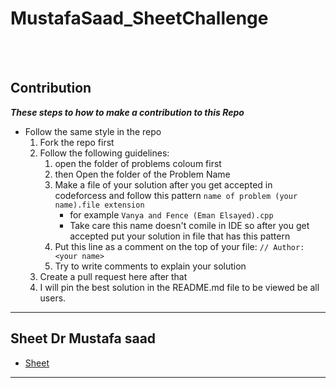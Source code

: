 # MustafaSaad_SheetChallenge

<br><br>

## Contribution

***These steps to how to make a contribution to this Repo***

- Follow the same style in the repo
    1. Fork the repo first
    1. Follow the following guidelines:
        1. open the folder of problems coloum first  
        1. then Open the folder of the Problem Name 
        1. Make a file of your solution after you get accepted in codeforcess and follow this pattern `name of problem (your name).file extension`
            - for example `Vanya and Fence (Eman Elsayed).cpp`
            - Take care this name doesn't comile in IDE so after you get accepted put your solution in file that has this pattern
        1. Put this line as a comment on the top of your file: ``// Author: <your name>``
        1. Try to write comments to explain your solution
    1. Create a pull request here after that
    1. I will pin the best solution in the README.md file to be viewed be all users.
<hr>


## Sheet Dr Mustafa saad 
- [Sheet](https://docs.google.com/spreadsheets/d/1iJZWP2nS_OB3kCTjq8L6TrJJ4o-5lhxDOyTaocSYc-k/edit#gid=1160016643)
<hr>
